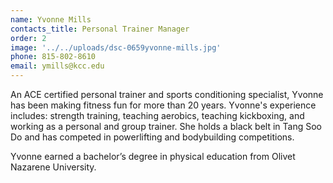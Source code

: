 ```yaml
---
name: Yvonne Mills
contacts_title: Personal Trainer Manager
order: 2
image: '../../uploads/dsc-0659yvonne-mills.jpg'
phone: 815‑802‑8610
email: ymills@kcc.edu
---
```


An ACE certified personal trainer and sports conditioning specialist, Yvonne has been making fitness fun for more than 20 years. Yvonne's experience includes: strength training, teaching aerobics, teaching kickboxing, and working as a personal and group trainer. She holds a black belt in Tang Soo Do and has competed in powerlifting and bodybuilding competitions.

Yvonne earned a bachelor’s degree in physical education from Olivet Nazarene University.
